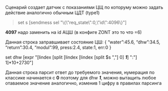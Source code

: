 Сценарий создает датчик с показаниями ЦЩ по которуму можно задать действие аналогично обычным ЦДТ (type1)

>set s [sendmess sel "\\{\\"req_state\\":0,\\"id\\":4096\\}"]

**4097** надо заменить на id АЦШ (в конфиге ZONT это то что =6)

Данная строка заправшивает состояние ЦШ:
{
“water”:45.6,
“dhw”:34.5,
“return”:30.4,
“modul”:99,
press:2.4,
state:1,
err:0
}

set dhw [expr "[lindex [split [lindex [lindex [split $s ","] 0] _**1**_] ":"] 1]*10+2730"]

Данная строка парсит ответ до требуемого значения, нумерация по классике начинается с **0** поэтому для dhw _**1**_, можно вытащить любое отаваемое значение аналогично, изменив 1 цифру в правилах парсинга
